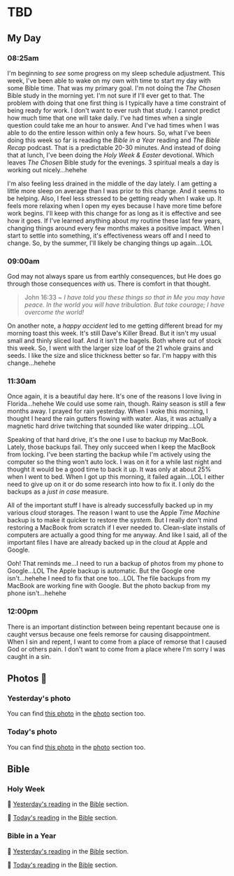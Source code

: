 # TBD

## My Day

### 08:25am

I'm beginning to *see* some progress on my sleep schedule adjustment. This week, I've been able to wake on my own with time to start my day with some Bible time. That was my primary goal. I'm not doing the *The Chosen* Bible study in the morning yet. I'm not sure if I'll ever get to that. The problem with doing that one first thing is I typically have a time constraint of being ready for work. I don't want to ever rush that study. I cannot predict how much time that one will take daily. I've had times when a single question could take me an hour to answer. And I've had times when I was able to do the entire lesson within only a few hours. So, what I've been doing this week so far is reading the *Bible in a Year* reading and *The Bible Recap* podcast. That is a predictable 20-30 minutes. And instead of doing that at lunch, I've been doing the *Holy Week & Easter* devotional. Which leaves *The Chosen* Bible study for the evenings. 3 spiritual meals a day is working out nicely...hehehe

I'm also feeling less drained in the middle of the day lately. I am getting a little more sleep on average than I was prior to this change. And it seems to be helping. Also, I feel less stressed to be getting ready when I wake up. It feels more relaxing when I open my eyes because I have more time before work begins. I'll keep with this change for as long as it is effective and see how it goes. If I've learned anything about my routine these last few years, changing things around every few months makes a positive impact. When I start to settle into something, it's effectiveness wears off and I need to change. So, by the summer, I'll likely be changing things up again...LOL

### 09:00am

God may not always spare us from earthly consequences, but He does go through those consequences *with* us. There is comfort in that thought.

> John 16:33 ~ *I have told you these things so that in Me you may have peace. In the world you will have tribulation. But take courage; I have overcome the world!*

On another note, a *happy accident* led to me getting different bread for my morning toast this week. It's still Dave's Killer Bread. But it isn't my usual small and thinly sliced loaf. And it isn't the bagels. Both where out of stock this week. So, I went with the larger size loaf of the 21 whole grains and seeds. I like the size and slice thickness better so far. I'm happy with this change...hehehe

### 11:30am

Once again, it is a beautiful day here. It's one of the reasons I love living in Florida...hehehe We could use some rain, though. Rainy season is still a few months away. I prayed for rain yesterday. When I woke this morning, I thought I heard the rain gutters flowing with water. Alas, it was actually a magnetic hard drive twitching that sounded like water dripping...LOL

Speaking of that hard drive, it's the one I use to backup my MacBook. Lately, those backups fail. They only succeed when I keep the MacBook from locking. I've been starting the backup while I'm actively using the computer so the thing won't auto lock. I was on it for a while last night and thought it would be a good time to back it up. It was only at about 25% when I went to bed. When I got up this morning, it failed again...LOL I either need to give up on it or do some research into how to fix it. I only do the backups as a *just in case* measure.

All of the important stuff I have is already successfully backed up in my various *cloud* storages. The reason I want to use the Apple *Time Machine* backup is to make it quicker to restore the *system*. But I really don't mind restoring a MacBook from scratch if I ever needed to. Clean-slate installs of computers are actually a good thing for me anyway. And like I said, all of the important files I have are already backed up in the *cloud* at Apple and Google.

Ooh! That reminds me...I need to run a backup of photos from my phone to Google...LOL The Apple backup is automatic. But the Google one isn't...hehehe I need to fix that one too...LOL The file backups from my MacBook are working fine with Google. But the photo backup from my phone isn't...hehehe

### 12:00pm

There is an important distinction between being repentant because one is caught versus because one feels remorse for causing disappointment. When I sin and repent, I want to come from a place of remorse that I caused God or others pain. I don't want to come from a place where I'm sorry I was caught in a sin.



## Photos 📸

### Yesterday's photo

<!--@include: @/photos/photo-a-day/2025/04/13.md{3,}-->

You can find [this photo](/photos/photo-a-day/2025/04/13) in the [photo](/photos/) section too.

### Today's photo

<!--@include: @/photos/photo-a-day/2025/04/14.md{3,}-->

You can find [this photo](/photos/photo-a-day/2025/04/14) in the [photo](/photos/) section too.

## Bible

### Holy Week

📖 [Yesterday's reading](/bible/plans/holy-week-easter/1) in the [Bible](/bible/) section.

📖 [Today's reading](/bible/plans/holy-week-easter/2) in the [Bible](/bible/) section.

### Bible in a Year

📖 [Yesterday's reading](/bible/plans/bible-in-a-year/04/13) in the [Bible](/bible/) section.

📖 [Today's reading](/bible/plans/bible-in-a-year/04/14) in the [Bible](/bible/) section.